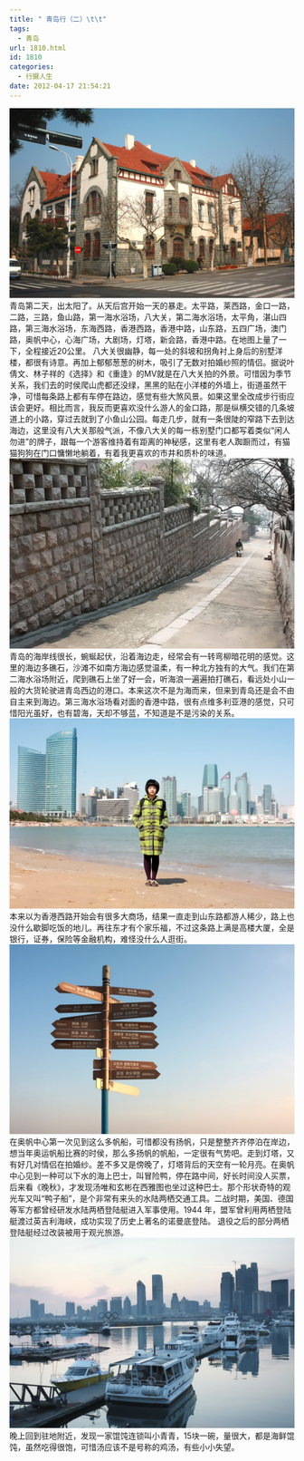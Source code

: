 ```yaml
---
title: " 青岛行（二）\t\t"
tags:
  - 青岛
url: 1810.html
id: 1810
categories:
  - 行摄人生
date: 2012-04-17 21:54:21
---
```


[![](../../images//2012/04/IMG_9447.jpg "青岛海边小楼")](http://www.coletree.com/weblog/2012/04/1810/img_9447/) 青岛第二天，出太阳了。从天后宫开始一天的暴走。太平路，莱西路，金口一路，二路，三路，鱼山路，第一海水浴场，八大关，第二海水浴场，太平角，湛山四路，第三海水浴场，东海西路，香港西路，香港中路，山东路，五四广场，澳门路，奥帆中心，心海广场，大剧场，灯塔，新会路，香港中路。在地图上量了一下，全程接近20公里。 八大关很幽静，每一处的斜坡和拐角衬上身后的别墅洋楼，都很有诗意。再加上郁郁葱葱的树木，吸引了无数对拍婚纱照的情侣。据说叶倩文、林子祥的《选择》和《重逢》的MV就是在八大关拍的外景。可惜因为季节关系，我们去的时侯爬山虎都还没绿，黑黑的贴在小洋楼的外墙上，街道虽然干净，可惜每条路上都有车停在路边，感觉有些大煞风景。如果这里全改成步行街应该会更好。相比而言，我反而更喜欢没什么游人的金口路，那是纵横交错的几条坡道上的小路，穿过去就到了小鱼山公园。每走几步，就有一条很陡的窄路下去到达海边，这里没有八大关那般气派，不像八大关的每一栋别墅门口都写着类似“闲人勿进”的牌子，跟每一个游客维持着有距离的神秘感，这里有老人踟蹰而过，有猫猫狗狗在门口慵懒地躺着，有着我更喜欢的市井和质朴的味道。 [![](../../images//2012/04/IMG_9466.jpg "青岛街道")](http://www.coletree.com/weblog/2012/04/1810/img_9466/) 青岛的海岸线很长，蜿蜒起伏，沿着海边走，经常会有一转弯柳暗花明的感觉。这里的海边多礁石，沙滩不如南方海边感觉温柔，有一种北方独有的大气。我们在第二海水浴场附近，爬到礁石上坐了好一会，听海浪一遍遍拍打礁石，看远处小山一般的大货轮驶进青岛西边的港口。本来这次不是为海而来，但来到青岛还是会不由自主来到海边。第三海水浴场看对面的香港中路，很有点维多利亚港的感觉，只可惜阳光虽好，也有碧海，天却不够蓝，不知道是不是污染的关系。 [![](../../images//2012/04/IMG_9610.jpg "青岛第三海水浴场")](http://www.coletree.com/weblog/2012/04/1810/img_9610/) 本来以为香港西路开始会有很多大商场，结果一直走到山东路都游人稀少，路上也没什么歇脚吃饭的地儿。再往东才有个家乐福，不过这条路上满是高楼大厦，全是银行，证券，保险等金融机构，难怪没什么人逛街。 [![](../../images//2012/04/IMG_9667.jpg "青岛奥帆中心路标")](http://www.coletree.com/weblog/2012/04/1810/img_9667/) 在奥帆中心第一次见到这么多帆船，可惜都没有扬帆，只是整整齐齐停泊在岸边，想当年奥运帆船比赛的时侯，那么多扬帆的帆船，一定很有气势吧。走到灯塔，又有好几对情侣在拍婚纱。差不多又是傍晚了，灯塔背后的天空有一轮月亮。在奥帆中心见到一种可以下水的海上巴士，叫冒险鸭，停在路中间，好长时间没人买票，后来看《晚秋》，才发现汤唯和玄彬在西雅图也坐过这种巴士。那个形状奇特的观光车又叫“鸭子船”，是个非常有来头的水陆两栖交通工具。二战时期，美国、德国等军方都曾经研发水陆两栖登陆艇进入军事使用。1944 年，盟军曾利用两栖登陆艇渡过英吉利海峡，成功实现了历史上著名的诺曼底登陆。 退役之后的部分两栖登陆艇经过改装被用于观光旅游。 [![](../../images//2012/04/IMG_9707.jpg "青岛奥帆中心")](http://www.coletree.com/weblog/2012/04/1810/img_9707/) 晚上回到驻地附近，发现一家馄饨连锁叫小青青，15块一碗，量很大，都是海鲜馄饨，虽然吃得很饱，可惜汤应该不是号称的鸡汤，有些小小失望。